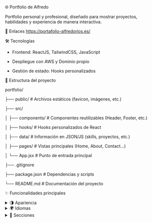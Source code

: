 🌐 Portfolio de Alfredo

Portfolio personal y profesional, diseñado para mostrar proyectos, habilidades y experiencia de manera interactiva.

🔗 Enlaces
https://portafolio-alfredorios.es/

🛠 Tecnologías

- Frontend: ReactJS, TailwindCSS, JavaScript

- Despliegue con AWS y Dominio propio

- Gestión de estado: Hooks personalizados

📐 Estructura del proyecto

portfolio/ 

├── public/               # Archivos estáticos (favicon, imágenes, etc.) 

├── src/ 

│   ├── components/       # Componentes reutilizables (Header, Footer, etc.) 

│   ├── hooks/            # Hooks personalizados de React 

│   ├── data/             # Información en JSON/JS (skills, proyectos, etc.) 

│   ├── pages/            # Vistas principales (Home, About, Contact...) 

│   └── App.jsx           # Punto de entrada principal 

├── .gitignore 

├── package.json          # Dependencias y scripts 

└── README.md             # Documentación del proyecto 



✨ Funcionalidades principales
<details> <summary>🌗 Apariencia</summary>

     - Modo oscuro🌙 / claro🌞	
     
     - Interacciones animadas al hover y clic
     
     - Diseño responsive para todos los tamaños de pantalla
     
     - Selección de idioma: Español 🇪🇸 / Inglés 🇬🇧
     
</details> <details> <summary>🌍 Idiomas</summary>

    - Selección de idioma: Español 🇪🇸 / Inglés 🇬🇧

</details> <details> <summary>📂 Secciones</summary>

    - Header: navegación fluida entre secciones
    
    - Sobre mí: información personal y CV descargable
    
    - Formación y skills: organizados en categorías (lenguajes, frameworks, bases de datos, etc.)
    
    - Proyectos: principales + secundarios con:

         Título, descripción, tecnologías usadas
         
         Retos superados y aprendizajes
         
         Imagen y enlaces a GitHub y Vercel

    - Footer: contacto y scroll-to-top

</details>



